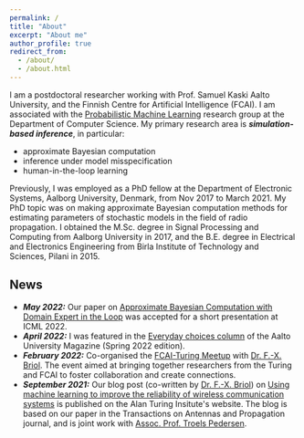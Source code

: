 ```yaml
---
permalink: /
title: "About"
excerpt: "About me"
author_profile: true
redirect_from: 
  - /about/
  - /about.html
---
```


I am a postdoctoral researcher working with Prof. Samuel Kaski Aalto University, and the Finnish Centre for Artificial Intelligence (FCAI). I am associated with the [Probabilistic Machine Learning](https://research.cs.aalto.fi/pml/) research group at the Department of Computer Science. My primary research area is ***simulation-based inference***, in particular:
* approximate Bayesian computation
* inference under model misspecification
* human-in-the-loop learning

Previously, I was employed as a PhD fellow at the Department of Electronic Systems, Aalborg University, Denmark, from Nov 2017 to March 2021. My PhD topic was on making approximate Bayesian computation methods for estimating parameters of stochastic models in the field of radio propagation. I obtained the M.Sc. degree in Signal Processing and Computing from Aalborg University in 2017, and the B.E. degree in Electrical and Electronics Engineering from Birla Institute of Technology and Sciences, Pilani in 2015.

## News
* ***May 2022:*** Our paper on [Approximate Bayesian Computation with Domain Expert in the Loop](https://arxiv.org/abs/2201.12090) was accepted for a short presentation at ICML 2022. 
* ***April 2022:*** I was featured in the [Everyday choices column](https://www.aalto.fi/en/news/everyday-choices-ayush-bharti-can-ai-fix-a-dropped-wi-fi-connection) of the Aalto University Magazine (Spring 2022 edition).
* ***February 2022:*** Co-organised the [FCAI-Turing Meetup](https://fcai.fi/calendar/2022/2/23/turing-fcai-meetup) with [Dr. F.-X. Briol](https://fxbriol.github.io/). The event aimed at bringing together researchers from the Turing and FCAI to foster collaboration and create connections.
* ***September 2021:*** Our blog post (co-written by [Dr. F.-X. Briol](https://fxbriol.github.io/)) on [Using machine learning to improve the reliability of wireless communication systems](https://www.turing.ac.uk/blog/using-machine-learning-improve-reliability-wireless-communication-systems) is published on the Alan Turing Insitute's website. The blog is based on our paper in the Transactions on Antennas and Propagation journal, and is joint work with [Assoc. Prof. Troels Pedersen](https://vbn.aau.dk/en/persons/106895).



